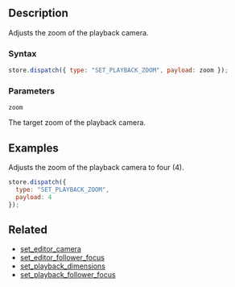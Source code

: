 ## Description

Adjusts the zoom of the playback camera.

### Syntax

```javascript
store.dispatch({ type: "SET_PLAYBACK_ZOOM", payload: zoom });
```

### Parameters

`zoom`

The target zoom of the playback camera.

## Examples

Adjusts the zoom of the playback camera to four (4).

```javascript
store.dispatch({
  type: "SET_PLAYBACK_ZOOM",
  payload: 4
});
```

## Related

- [set_editor_camera](./set_editor_camera.md)
- [set_editor_follower_focus](./set_editor_follower_focus.md)
- [set_playback_dimensions](./set_playback_dimensions.md)
- [set_playback_follower_focus](./set_playback_follower_focus.md)
